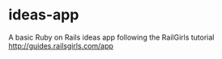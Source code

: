 # ideas-app
A basic Ruby on Rails ideas app following the RailGirls tutorial http://guides.railsgirls.com/app
